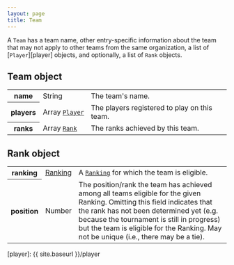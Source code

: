 ```yaml
---
layout: page
title: Team
---
```

A `Team` has a team name, other entry-specific information about the team that may not apply to other teams from the same organization, a list of [`Player`][player] objects, and optionally, a list of `Rank` objects.

## Team object

<table class="fields"><tbody>
  <tr class="required">
    <th>name</th>
    <td class="type">String</td>
    <td>The team's name.</td>
  </tr>
  <tr class="optional">
    <th>players</th>
    <td class="type"><nobr>Array <code><a href="{{ site.baseurl }}/player">Player</a></code></nobr></td>
    <td>The players registered to play on this team.</td>
  </tr>
  <tr class="optional">
    <th>ranks</th>
    <td class="type"><nobr>Array <code><a href="#Rank">Rank</a></code></nobr></td>
    <td>The ranks achieved by this team.</td>
  </tr>
</tbody></table>

## Rank object

<table class="fields"><tbody>
  <tr class="required">
    <th>ranking</th>
    <td class="type"><a href="{{ site.baseurl }}/ranking">Ranking</a></td>
    <td>A <code><a href="{{ site.baseurl }}/ranking">Ranking</a></code> for which the team is eligible.</td>
  </tr>
  <tr class="optional">
    <th>position</th>
    <td class="type">Number</td>
    <td>The position/rank the team has achieved among all teams eligible for the given Ranking. Omitting this field indicates that the rank has not been determined yet (e.g. because the tournament is still in progress) but the team is eligible for the Ranking. May not be unique (i.e., there may be a tie).</td>
  </tr>
</tbody></table>

[player]: {{ site.baseurl }}/player

